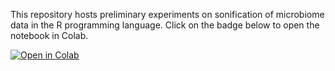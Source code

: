 This repository hosts preliminary experiments on sonification of microbiome data in the R programming language. Click on the badge below to open the notebook in Colab.

[![Open in Colab](https://colab.research.google.com/assets/colab-badge.svg)](https://colab.research.google.com/github/RiboRings/SonifyMicrobiome/blob/main/sonify_microbiome.ipynb)
